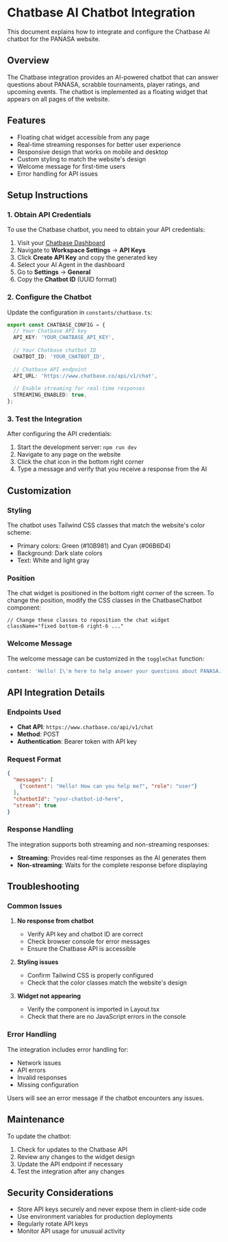 # Chatbase AI Chatbot Integration

This document explains how to integrate and configure the Chatbase AI chatbot for the PANASA website.

## Overview

The Chatbase integration provides an AI-powered chatbot that can answer questions about PANASA, scrabble tournaments, player ratings, and upcoming events. The chatbot is implemented as a floating widget that appears on all pages of the website.

## Features

- Floating chat widget accessible from any page
- Real-time streaming responses for better user experience
- Responsive design that works on mobile and desktop
- Custom styling to match the website's design
- Welcome message for first-time users
- Error handling for API issues

## Setup Instructions

### 1. Obtain API Credentials

To use the Chatbase chatbot, you need to obtain your API credentials:

1. Visit your [Chatbase Dashboard](https://www.chatbase.co/dashboard)
2. Navigate to **Workspace Settings** → **API Keys**
3. Click **Create API Key** and copy the generated key
4. Select your AI Agent in the dashboard
5. Go to **Settings** → **General**
6. Copy the **Chatbot ID** (UUID format)

### 2. Configure the Chatbot

Update the configuration in `constants/chatbase.ts`:

```typescript
export const CHATBASE_CONFIG = {
  // Your Chatbase API key
  API_KEY: 'YOUR_CHATBASE_API_KEY',
  
  // Your Chatbase chatbot ID
  CHATBOT_ID: 'YOUR_CHATBOT_ID',
  
  // Chatbase API endpoint
  API_URL: 'https://www.chatbase.co/api/v1/chat',
  
  // Enable streaming for real-time responses
  STREAMING_ENABLED: true,
};
```

### 3. Test the Integration

After configuring the API credentials:

1. Start the development server: `npm run dev`
2. Navigate to any page on the website
3. Click the chat icon in the bottom right corner
4. Type a message and verify that you receive a response from the AI

## Customization

### Styling

The chatbot uses Tailwind CSS classes that match the website's color scheme:
- Primary colors: Green (#10B981) and Cyan (#06B6D4)
- Background: Dark slate colors
- Text: White and light gray

### Position

The chat widget is positioned in the bottom right corner of the screen. To change the position, modify the CSS classes in the ChatbaseChatbot component:

```tsx
// Change these classes to reposition the chat widget
className="fixed bottom-6 right-6 ..."
```

### Welcome Message

The welcome message can be customized in the `toggleChat` function:

```typescript
content: 'Hello! I\'m here to help answer your questions about PANASA. How can I assist you today?'
```

## API Integration Details

### Endpoints Used

- **Chat API**: `https://www.chatbase.co/api/v1/chat`
- **Method**: POST
- **Authentication**: Bearer token with API key

### Request Format

```json
{
  "messages": [
    {"content": "Hello! How can you help me?", "role": "user"}
  ],
  "chatbotId": "your-chatbot-id-here",
  "stream": true
}
```

### Response Handling

The integration supports both streaming and non-streaming responses:
- **Streaming**: Provides real-time responses as the AI generates them
- **Non-streaming**: Waits for the complete response before displaying

## Troubleshooting

### Common Issues

1. **No response from chatbot**
   - Verify API key and chatbot ID are correct
   - Check browser console for error messages
   - Ensure the Chatbase API is accessible

2. **Styling issues**
   - Confirm Tailwind CSS is properly configured
   - Check that the color classes match the website's design

3. **Widget not appearing**
   - Verify the component is imported in Layout.tsx
   - Check that there are no JavaScript errors in the console

### Error Handling

The integration includes error handling for:
- Network issues
- API errors
- Invalid responses
- Missing configuration

Users will see an error message if the chatbot encounters any issues.

## Maintenance

To update the chatbot:
1. Check for updates to the Chatbase API
2. Review any changes to the widget design
3. Update the API endpoint if necessary
4. Test the integration after any changes

## Security Considerations

- Store API keys securely and never expose them in client-side code
- Use environment variables for production deployments
- Regularly rotate API keys
- Monitor API usage for unusual activity